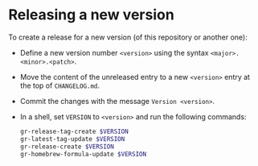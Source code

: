 # Releasing a new version

To create a release for a new version (of this repository or another
one):

- Define a new version number `<version>` using the syntax
  `<major>.<minor>.<patch>`.

- Move the content of the unreleased entry to a new `<version>` entry
  at the top of `CHANGELOG.md`.

- Commit the changes with the message `Version <version>`.

- In a shell, set `VERSION` to `<version>` and run the following
  commands:

  ```sh
  gr-release-tag-create $VERSION
  gr-latest-tag-update $VERSION
  gr-release-create $VERSION
  gr-homebrew-formula-update $VERSION
  ```
